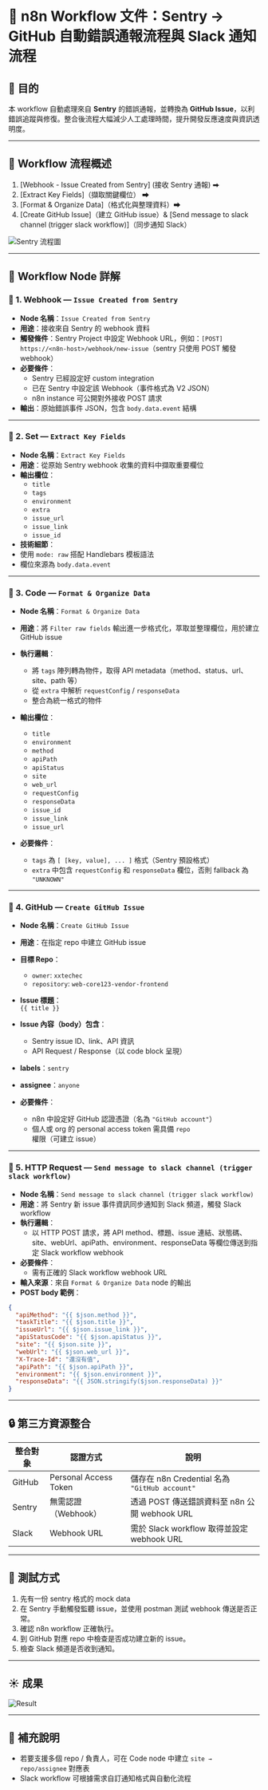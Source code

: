 # 📄 n8n Workflow 文件：Sentry → GitHub 自動錯誤通報流程與 Slack 通知流程

## 🎯 目的
本 workflow 自動處理來自 **Sentry** 的錯誤通報，並轉換為 **GitHub Issue**，以利錯誤追蹤與修復。整合後流程大幅減少人工處理時間，提升開發反應速度與資訊透明度。

---

## 🧭 Workflow 流程概述

1. [Webhook - Issue Created from Sentry] (接收 Sentry 通報) ⮕ 
2. [Extract Key Fields]（擷取關鍵欄位） ⮕ 
3. [Format & Organize Data]（格式化與整理資料）⮕ 
4. [Create GitHub Issue]（建立 GitHub issue）& [Send message to slack channel (trigger slack workflow)]（同步通知 Slack）

![Sentry 流程圖](https://github.com/katlyn220915/workflows/blob/main/assets/new-issue-created-workflow.jpg)

---

## 🧩 Workflow Node 詳解

### 🔹 1. Webhook — `Issue Created from Sentry`

- **Node 名稱**：`Issue Created from Sentry`
- **用途**：接收來自 Sentry 的 webhook 資料
- **觸發條件**：Sentry Project 中設定 Webhook URL，例如：`[POST] https://<n8n-host>/webhook/new-issue`（sentry 只使用 POST 觸發 webhook）
- **必要條件**：
  - Sentry 已經設定好 custom integration
  - 已在 Sentry 中設定該 Webhook（事件格式為 V2 JSON）
  - n8n instance 可公開對外接收 POST 請求
- **輸出**：原始錯誤事件 JSON，包含 `body.data.event` 結構

---

### 🔹 2. Set — `Extract Key Fields`

- **Node 名稱**：`Extract Key Fields`
- **用途**：從原始 Sentry webhook 收集的資料中擷取重要欄位
- **輸出欄位**：
  - `title`
  - `tags`
  - `environment`
  - `extra`
  - `issue_url`
  - `issue_link`
  - `issue_id`
- **技術細節**：
- 使用 `mode: raw` 搭配 Handlebars 模板語法
- 欄位來源為 `body.data.event`

---

### 🔹 3. Code — `Format & Organize Data`

- **Node 名稱**：`Format & Organize Data`
- **用途**：將 `Filter raw fields` 輸出進一步格式化，萃取並整理欄位，用於建立 GitHub issue
- **執行邏輯**：
  - 將 `tags` 陣列轉為物件，取得 API metadata（method、status、url、site、path 等）
  - 從 `extra` 中解析 `requestConfig` / `responseData`
  - 整合為統一格式的物件

- **輸出欄位**：
  - `title`
  - `environment`
  - `method`
  - `apiPath`
  - `apiStatus`
  - `site`
  - `web_url`
  - `requestConfig`
  - `responseData`
  - `issue_id`
  - `issue_link`
  - `issue_url`

- **必要條件**：
  - `tags` 為 `[ [key, value], ... ]` 格式（Sentry 預設格式）
  - `extra` 中包含 `requestConfig` 和 `responseData` 欄位，否則 fallback 為 `"UNKNOWN"`

---

### 🔹 4. GitHub — `Create GitHub Issue`

- **Node 名稱**：`Create GitHub Issue`
- **用途**：在指定 repo 中建立 GitHub issue
- **目標 Repo**：
  - `owner`: `xxtechec`
  - `repository`: `web-core123-vendor-frontend`
- **Issue 標題**：  
  `{{ title }}`
- **Issue 內容（body）包含**：
  - Sentry issue ID、link、API 資訊
  - API Request / Response（以 code block 呈現）
- **labels**：`sentry`
- **assignee**：`anyone`

- **必要條件**：
  - n8n 中設定好 GitHub 認證憑證（名為 `"GitHub account"`）
  - 個人或 org 的 personal access token 需具備 `repo` 權限（可建立 issue）

---

### 🔹 5. HTTP Request — `Send message to slack channel (trigger slack workflow)`

- **Node 名稱**：`Send message to slack channel (trigger slack workflow)`
- **用途**：將 Sentry 新 issue 事件資訊同步通知到 Slack 頻道，觸發 Slack workflow
- **執行邏輯**：
  - 以 HTTP POST 請求，將 API method、標題、issue 連結、狀態碼、site、webUrl、apiPath、environment、responseData 等欄位傳送到指定 Slack workflow webhook
- **必要條件**：
  - 需有正確的 Slack workflow webhook URL
- **輸入來源**：來自 `Format & Organize Data` node 的輸出
- **POST body 範例**：

```json
{
  "apiMethod": "{{ $json.method }}",
  "taskTitle": "{{ $json.title }}",
  "issueUrl": "{{ $json.issue_link }}",
  "apiStatusCode": "{{ $json.apiStatus }}",
  "site": "{{ $json.site }}",
  "webUrl": "{{ $json.web_url }}",
  "X-Trace-Id": "還沒有值",
  "apiPath": "{{ $json.apiPath }}",
  "environment": "{{ $json.environment }}",
  "responseData": "{{ JSON.stringify($json.responseData) }}"
}
```

---

## 🔒 第三方資源整合

| 整合對象 | 認證方式            | 說明                                         |
|----------|---------------------|----------------------------------------------|
| GitHub   | Personal Access Token | 儲存在 n8n Credential 名為 `"GitHub account"` |
| Sentry   | 無需認證（Webhook）   | 透過 POST 傳送錯誤資料至 n8n 公開 webhook URL |
| Slack    | Webhook URL         | 需於 Slack workflow 取得並設定 webhook URL    |

---

## 🧪 測試方式

1. 先有一份 sentry 格式的 mock data
2. 在 Sentry 手動觸發監聽 issue，並使用 postman 測試 webhook 傳送是否正常。
3. 確認 n8n workflow 正確執行。
4. 到 GitHub 對應 repo 中檢查是否成功建立新的 issue。
5. 檢查 Slack 頻道是否收到通知。

---

## ☀️ 成果

![Result](https://github.com/katlyn220915/workflows/blob/main/assets/result.jpg)

---

## 📌 補充說明

- 若要支援多個 repo / 負責人，可在 Code node 中建立 `site → repo/assignee` 對應表
- Slack workflow 可根據需求自訂通知格式與自動化流程


